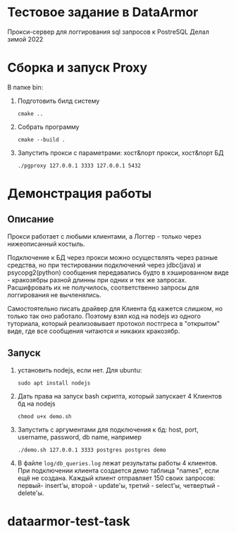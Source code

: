 # Тестовое задание в DataArmor
Прокси-сервер для логгирования sql запросов к PostreSQL
Делал зимой 2022

# Сборка и запуск Proxy

В папке bin:

1. Подготовить билд систему

    `cmake ..` 

2. Собрать программу

    `cmake --build .`

3. Запустить прокси с параметрами: хост&порт прокси, хост&порт БД

    `./pgproxy 127.0.0.1 3333 127.0.0.1 5432`


# Демонстрация работы

## Описание
Прокси работает с любыми клиентами, а Логгер - только через нижеописанный костыль.

Подключение к БД через прокси можно осуществлять через разные средства, но при тестировании подключений через jdbc(java) и psycopg2(python) сообщения передавались будто в хэшированном виде - кракозябры разной длинны при одних и тех же запросах.
Расшифровать их не получилось, соответственно запросы для логгирования не вычленялись.

Самостоятельно писать драйвер для Клиента бд кажется слишком, но только так оно работало.
Поэтому взял код на nodejs из одного туториала, который реализовывает протокол постгреса в "открытом" виде, где все сообщения читаются и никаких кракозябр.

## Запуск
1. установить nodejs, если нет. Для ubuntu: 

    `sudo apt install nodejs`

2. Дать права на запуск bash скрипта, который запускает 4 Клиентов бд на nodejs

    `chmod u+x demo.sh`

3. Запустить с аргументами для подключения к бд: host, port, username, password, db name, например

    `./demo.sh 127.0.0.1 3333 postgres postgres demo`


4. В файле `log/db_queries.log` лежат результаты работы 4 клиентов. 
При подключении клиента создается демо таблица "names", если ещё не создана.
Каждый клиент отправляет 150 своих запросов: первый- insert'ы, второй - update'ы, третий - select'ы, четвертый - delete'ы. 
# dataarmor-test-task
